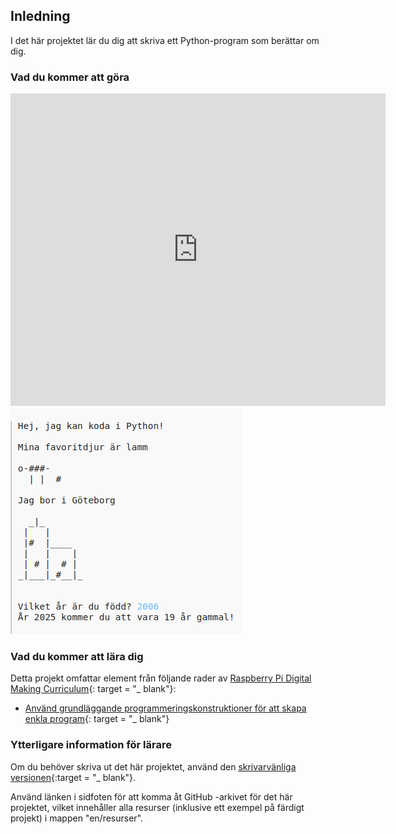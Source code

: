 ## Inledning

I det här projektet lär du dig att skriva ett Python-program som berättar om dig.

### Vad du kommer att göra

<div class="trinket">
  <iframe src="https://trinket.io/embed/python/a1f663ae0d?outputOnly=true&start=result" width="600" height="500" frameborder="0" marginwidth="0" marginheight="0" allowfullscreen>
  </iframe>
  <img src="images/me-final.png">
</div>

### Vad du kommer att lära dig

Detta projekt omfattar element från följande rader av [Raspberry Pi Digital Making Curriculum](http://rpf.io/curriculum){: target = "_ blank"}:

+ [Använd grundläggande programmeringskonstruktioner för att skapa enkla program](https://www.raspberrypi.org/curriculum/programming/creator){: target = "_ blank"}

### Ytterligare information för lärare

Om du behöver skriva ut det här projektet, använd den [skrivarvänliga versionen](https://projects.raspberrypi.org/en/projects/about-me/print){:target = "_ blank"}.

Använd länken i sidfoten för att komma åt GitHub -arkivet för det här projektet, vilket innehåller alla resurser (inklusive ett exempel på färdigt projekt) i mappen "en/resurser".